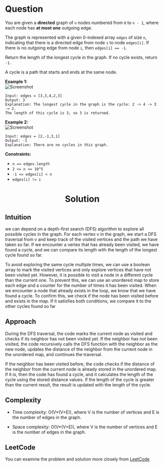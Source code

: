 # Question
You are given a **directed** graph of `n` nodes numbered from `0` to `n - 1`, where each node has **at most one** outgoing edge.

The graph is represented with a given 0-indexed array `edges` of size `n`, indicating that there is a directed edge from node `i` to node `edges[i]`. If there is no outgoing edge from node `i`, then `edges[i] == -1`.

Return the length of the longest cycle in the graph. If no cycle exists, return `-1`.

A cycle is a path that starts and ends at the same node.

**Example 1:**<br/>
![Screenshot](https://assets.leetcode.com/uploads/2022/06/08/graph4drawio-5.png)
```
Input: edges = [3,3,4,2,3]
Output: 3
Explanation: The longest cycle in the graph is the cycle: 2 -> 4 -> 3 -> 2.
The length of this cycle is 3, so 3 is returned.
```
**Example 2:**<br/>
![Screenshot](https://assets.leetcode.com/uploads/2022/06/07/graph4drawio-1.png)
```
Input: edges = [2,-1,3,1]
Output: -1
Explanation: There are no cycles in this graph.
```

**Constraints:**

- `n == edges.length`
- `2 <= n <= 10^5`
- `-1 <= edges[i] < n`
- `edges[i] != i`

<h1 align="center">Solution</h1>

## Intuition
we can depend on a depth-first search (DFS) algorithm to explore all possible cycles in the graph. For each vertex v in the graph, we start a DFS traversal from v and keep track of the visited vertices and the path we have taken so far. If we encounter a vertex that has already been visited, we have found a cycle, and we can compare its length with the length of the longest cycle found so far.

To avoid exploring the same cycle multiple times, we can use a boolean array to mark the visited vertices and only explore vertices that have not been visited yet. However, it is possible to visit a node in a different cycle than the current one. To prevent this, we can use an unordered map to store each edge and a counter for the number of times it has been visited. When we encounter a node that already exists in the loop, we know that we have found a cycle. To confirm this, we check if the node has been visited before and exists in the map. If it satisfies both conditions, we compare it to the other cycles found so far

## Approach
During the DFS traversal, the code marks the current node as visited and checks if its neighbor has not been visited yet. If the neighbor has not been visited, the code recursively calls the DFS function with the neighbor as the new node, updates the distance of the neighbor from the current node in the unordered map, and continues the traversal.

If the neighbor has been visited before, the code checks if the distance of the neighbor from the current node is already stored in the unordered map. If it is, then the code has found a cycle, and it calculates the length of the cycle using the stored distance values. If the length of the cycle is greater than the current result, the result is updated with the length of the cycle.


## Complexity
- Time complexity: O(V*(V+E)), where V is the number of vertices and E is the number of edges in the graph.

- Space complexity: O(V*(V+E)), where V is the number of vertices and E is the number of edges in the graph.


## LeetCode
You can examine the problem and solution more closely from [LeetCode](https://leetcode.com/problems/longest-cycle-in-a-graph/solutions/3345205/easy-solution-with-explanation-a-depth-first-search-based-algorithm/)
